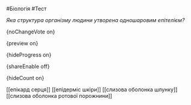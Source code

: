 #Біологія #Тест

*Яка структура організму людини утворена одношаровим епітелієм?*

{noChangeVote on}

{preview on}

{hideProgress on}

{shareEnable off}

{hideCount on}

[[епікард серця]]
[[епідерміс шкіри]]
[[слизова оболонка шлунку]]
[[слизова оболонка ротової порожнини]]
